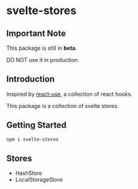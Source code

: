 # svelte-stores

## Important Note

This package is still in **beta**.

DO NOT use it in production.

## Introduction

Inspired by [react-use](https://github.com/streamich/react-use), a collection of react hooks.

This package is a collection of svelte stores.

## Getting Started

```bash
npm i svelte-stores
```

## Stores

- HashStore
- LocalStorageStore